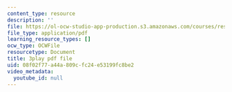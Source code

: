 ```yaml
---
content_type: resource
description: ''
file: https://ol-ocw-studio-app-production.s3.amazonaws.com/courses/res-9-003-brains-minds-and-machines-summer-course-summer-2015/08f02f77a44a809cfc24e53199fc8be2_3xBTFOxtfNU.pdf
file_type: application/pdf
learning_resource_types: []
ocw_type: OCWFile
resourcetype: Document
title: 3play pdf file
uid: 08f02f77-a44a-809c-fc24-e53199fc8be2
video_metadata:
  youtube_id: null
---
```

